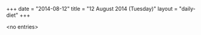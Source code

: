 +++
date = "2014-08-12"
title = "12 August 2014 (Tuesday)"
layout = "daily-diet"
+++

\<no entries\>